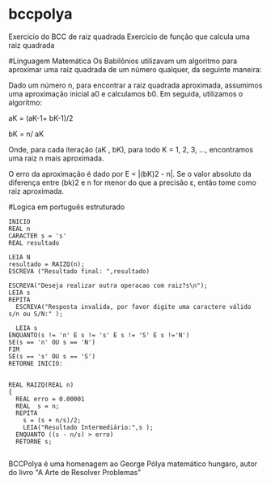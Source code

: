 # bccpolya
Exercicio do BCC de raiz quadrada
Exercício de função que calcula uma raiz quadrada


#Linguagem Matemática
Os Babilônios utilizavam um algoritmo para aproximar uma raiz quadrada de um número qualquer, da seguinte maneira:

Dado um número n, para encontrar a raiz quadrada aproximada, assumimos uma aproximação inicial a0 e calculamos b0. Em seguida, utilizamos o algoritmo: 

aK = (aK-1+ bK-1)/2   

bK = n/ aK

Onde, para cada iteração (aK , bK), para todo K = 1, 2, 3, ..., encontramos uma raiz n mais aproximada.

O erro da aproximação é dado por E = |(bK)2 - n|. Se o valor absoluto da diferença entre (bk)2 e n for menor do que a precisão ε, então tome como raiz aproximada.

#Logica em português estruturado
```
INICIO
REAL n
CARACTER s = 's'
REAL resultado

LEIA N
resultado = RAIZQ(n);
ESCREVA ("Resultado final: ",resultado)

ESCREVA("Deseja realizar outra operacao com raiz?s\n");
LEIA s
REPITA
  ESCREVA("Resposta invalida, por favor digite uma caractere válido s/n ou S/N:" );

  LEIA s
ENQUANTO(s != 'n' E s != 's' E s != 'S' E s !='N')
SE(s == 'n' OU s == 'N')
FIM
SE(s == 's' OU s == 'S')
RETORNE INICIO:


REAL RAIZQ(REAL n)
{
  REAL erro = 0.00001
  REAL  s = n;
  REPITA
    s = (s + n/s)/2;
    LEIA("Resultado Intermediário:",s );
  ENQUANTO ((s - n/s) > erro) 
  RETORNE s;


```

BCCPolya é uma homenagem ao George Pólya matemático hungaro, autor do livro "A Arte de Resolver Problemas" 


